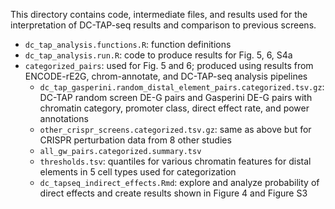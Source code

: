 This directory contains code, intermediate files, and results used for the interpretation of DC-TAP-seq results and comparison to previous screens.


- `dc_tap_analysis.functions.R`: function definitions
- `dc_tap_analysis.run.R`: code to produce results for Fig. 5, 6, S4a
- `categorized_pairs`: used for Fig. 5 and 6; produced using results from ENCODE-rE2G, chrom-annotate, and DC-TAP-seq analysis pipelines
  - `dc_tap_gasperini.random_distal_element_pairs.categorized.tsv.gz`: DC-TAP random screen DE-G pairs and Gasperini DE-G pairs with chromatin category, promoter class, direct effect rate, and power annotations
  - `other_crispr_screens.categorized.tsv.gz`: same as above but for CRISPR perturbation data from 8 other studies
  - `all_gw_pairs.categorized.summary.tsv`
  - `thresholds.tsv`: quantiles for various chromatin features for distal elements in 5 cell types used for categorization
  - `dc_tapseq_indirect_effects.Rmd`: explore and analyze probability of direct effects and create results shown in Figure 4 and Figure S3
